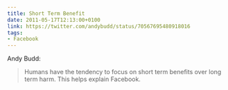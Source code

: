 ```yaml
---
title: Short Term Benefit
date: 2011-05-17T12:13:00+0100
link: https://twitter.com/andybudd/status/70567695480918016
tags:
- Facebook
---
```

Andy Budd:

> Humans have the tendency to focus on short term benefits over long term harm. This helps explain Facebook.
